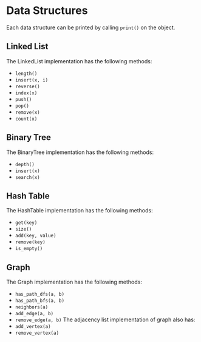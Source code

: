 
# Data Structures
Each data structure can be printed by calling `print()` on the object.

## Linked List
The LinkedList implementation has the following methods:
* `length()`
* `insert(x, i)`
* `reverse()`
* `index(x)`
* `push()`
* `pop()`
* `remove(x)`
* `count(x)`

## Binary Tree
The BinaryTree implementation has the following methods:
* `depth()`
* `insert(x)`
* `search(x)`

## Hash Table
The HashTable implementation has the following methods:
* `get(key)`
* `size()`
* `add(key, value)`
* `remove(key)`
* `is_empty()`


## Graph
The Graph implementation has the following methods:
* `has_path_dfs(a, b)`
* `has_path_bfs(a, b)`
* `neighbors(a)`
* `add_edge(a, b)`
* `remove_edge(a, b)`
The adjacency list implementation of graph also has:
* `add_vertex(a)`
* `remove_vertex(a)`
